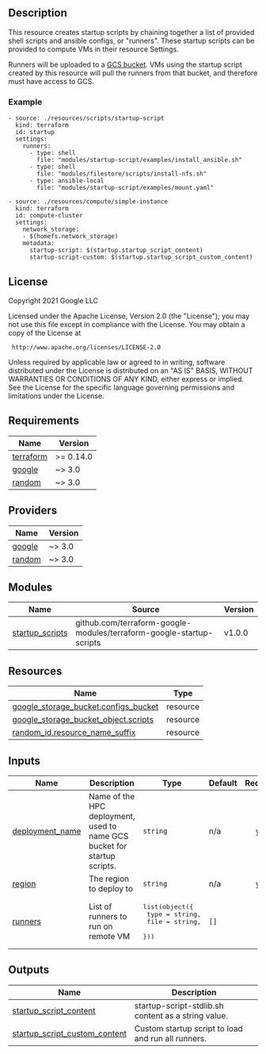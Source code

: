 ## Description
This resource creates startup scripts by chaining together a list of provided
shell scripts and ansible configs, or "runners". These startup scripts can be
provided to compute VMs in their resource Settings.

Runners will be uploaded to a [GCS bucket](https://cloud.google.com/storage/docs/creating-buckets).
VMs using the startup script created by this resource will pull the runners from
that bucket, and therefore must have access to GCS.

### Example
```
- source: ./resources/scripts/startup-script
  kind: terraform
  id: startup
  settings:
    runners:
      - type: shell
        file: "modules/startup-script/examples/install_ansible.sh"
      - type: shell
        file: "modules/filestore/scripts/install-nfs.sh"
      - type: ansible-local
        file: "modules/startup-script/examples/mount.yaml"

- source: ./resources/compute/simple-instance
  kind: terraform
  id: compute-cluster
  settings:
    network_storage:
    - $(homefs.network_storage)
    metadata:
      startup-script: $(startup.startup_script_content)
      startup-script-custom: $(startup.startup_script_custom_content)
```

## License
<!-- BEGINNING OF PRE-COMMIT-TERRAFORM DOCS HOOK -->
Copyright 2021 Google LLC

Licensed under the Apache License, Version 2.0 (the "License");
you may not use this file except in compliance with the License.
You may obtain a copy of the License at

     http://www.apache.org/licenses/LICENSE-2.0

Unless required by applicable law or agreed to in writing, software
distributed under the License is distributed on an "AS IS" BASIS,
WITHOUT WARRANTIES OR CONDITIONS OF ANY KIND, either express or implied.
See the License for the specific language governing permissions and
limitations under the License.

## Requirements

| Name | Version |
|------|---------|
| <a name="requirement_terraform"></a> [terraform](#requirement\_terraform) | >= 0.14.0 |
| <a name="requirement_google"></a> [google](#requirement\_google) | ~> 3.0 |
| <a name="requirement_random"></a> [random](#requirement\_random) | ~> 3.0 |

## Providers

| Name | Version |
|------|---------|
| <a name="provider_google"></a> [google](#provider\_google) | ~> 3.0 |
| <a name="provider_random"></a> [random](#provider\_random) | ~> 3.0 |

## Modules

| Name | Source | Version |
|------|--------|---------|
| <a name="module_startup_scripts"></a> [startup\_scripts](#module\_startup\_scripts) | github.com/terraform-google-modules/terraform-google-startup-scripts | v1.0.0 |

## Resources

| Name | Type |
|------|------|
| [google_storage_bucket.configs_bucket](https://registry.terraform.io/providers/hashicorp/google/latest/docs/resources/storage_bucket) | resource |
| [google_storage_bucket_object.scripts](https://registry.terraform.io/providers/hashicorp/google/latest/docs/resources/storage_bucket_object) | resource |
| [random_id.resource_name_suffix](https://registry.terraform.io/providers/hashicorp/random/latest/docs/resources/id) | resource |

## Inputs

| Name | Description | Type | Default | Required |
|------|-------------|------|---------|:--------:|
| <a name="input_deployment_name"></a> [deployment\_name](#input\_deployment\_name) | Name of the HPC deployment, used to name GCS bucket for startup scripts. | `string` | n/a | yes |
| <a name="input_region"></a> [region](#input\_region) | The region to deploy to | `string` | n/a | yes |
| <a name="input_runners"></a> [runners](#input\_runners) | List of runners to run on remote VM | <pre>list(object({<br>    type = string,<br>    file = string,<br>  }))</pre> | `[]` | no |

## Outputs

| Name | Description |
|------|-------------|
| <a name="output_startup_script_content"></a> [startup\_script\_content](#output\_startup\_script\_content) | startup-script-stdlib.sh content as a string value. |
| <a name="output_startup_script_custom_content"></a> [startup\_script\_custom\_content](#output\_startup\_script\_custom\_content) | Custom startup script to load and run all runners. |
<!-- END OF PRE-COMMIT-TERRAFORM DOCS HOOK -->
